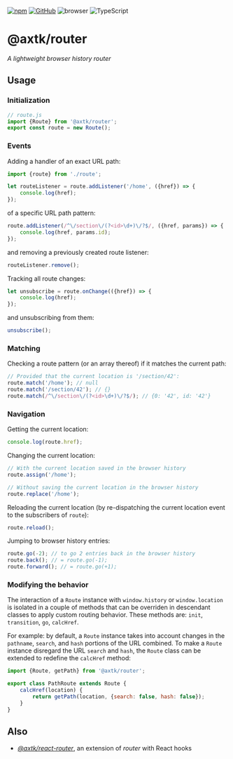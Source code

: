 [![npm](https://img.shields.io/npm/v/@axtk/router?labelColor=royalblue&color=royalblue&style=flat-square)](https://www.npmjs.com/package/@axtk/router) [![GitHub](https://img.shields.io/badge/-GitHub-royalblue?labelColor=royalblue&color=royalblue&style=flat-square&logo=github)](https://github.com/axtk/router) ![browser](https://img.shields.io/badge/browser-✓-345?labelColor=345&color=345&style=flat-square) ![TypeScript](https://img.shields.io/badge/TypeScript-✓-345?labelColor=345&color=345&style=flat-square)

# @axtk/router

*A lightweight browser history router*

## Usage

### Initialization

```js
// route.js
import {Route} from '@axtk/router';
export const route = new Route();
```

### Events

Adding a handler of an exact URL path:

```js
import {route} from './route';

let routeListener = route.addListener('/home', ({href}) => {
    console.log(href);
});
```

of a specific URL path pattern:

```js
route.addListener(/^\/section\/(?<id>\d+)\/?$/, ({href, params}) => {
    console.log(href, params.id);
});
```

and removing a previously created route listener:

```js
routeListener.remove();
```

Tracking all route changes:

```js
let unsubscribe = route.onChange(({href}) => {
    console.log(href);
});
```

and unsubscribing from them:

```js
unsubscribe();
```

### Matching

Checking a route pattern (or an array thereof) if it matches the current path:

```js
// Provided that the current location is '/section/42':
route.match('/home'); // null
route.match('/section/42'); // {}
route.match(/^\/section\/(?<id>\d+)\/?$/); // {0: '42', id: '42'}
```

### Navigation

Getting the current location:

```js
console.log(route.href);
```

Changing the current location:

```js
// With the current location saved in the browser history
route.assign('/home');
```

```js
// Without saving the current location in the browser history
route.replace('/home');
```

Reloading the current location (by re-dispatching the current location event to the subscribers of `route`):

```js
route.reload();
```

Jumping to browser history entries:

```js
route.go(-2); // to go 2 entries back in the browser history
route.back(); // = route.go(-1);
route.forward(); // = route.go(+1);
```

### Modifying the behavior

The interaction of a `Route` instance with `window.history` or `window.location` is isolated in a couple of methods that can be overriden in descendant classes to apply custom routing behavior. These methods are: `init`, `transition`, `go`, `calcHref`.

For example: by default, a `Route` instance takes into account changes in the `pathname`, `search`, and `hash` portions of the URL combined. To make a `Route` instance disregard the URL `search` and `hash`, the `Route` class can be extended to redefine the `calcHref` method:

```js
import {Route, getPath} from '@axtk/router';

export class PathRoute extends Route {
    calcHref(location) {
        return getPath(location, {search: false, hash: false});
    }
}
```

## Also

- *[@axtk/react-router](https://github.com/axtk/react-router)*, an extension of *router* with React hooks
